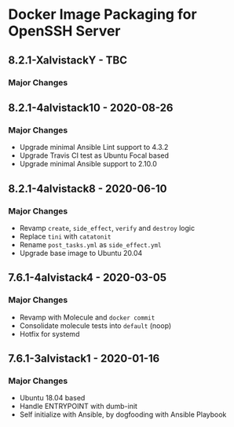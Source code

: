 # Docker Image Packaging for OpenSSH Server

## 8.2.1-XalvistackY - TBC

### Major Changes

## 8.2.1-4alvistack10 - 2020-08-26

### Major Changes

  - Upgrade minimal Ansible Lint support to 4.3.2
  - Upgrade Travis CI test as Ubuntu Focal based
  - Upgrade minimal Ansible support to 2.10.0

## 8.2.1-4alvistack8 - 2020-06-10

### Major Changes

  - Revamp `create`, `side_effect`, `verify` and `destroy` logic
  - Replace `tini` with `catatonit`
  - Rename `post_tasks.yml` as `side_effect.yml`
  - Upgrade base image to Ubuntu 20.04

## 7.6.1-4alvistack4 - 2020-03-05

### Major Changes

  - Revamp with Molecule and `docker commit`
  - Consolidate molecule tests into `default` (noop)
  - Hotfix for systemd

## 7.6.1-3alvistack1 - 2020-01-16

### Major Changes

  - Ubuntu 18.04 based
  - Handle ENTRYPOINT with dumb-init
  - Self initialize with Ansible, by dogfooding with Ansible Playbook
